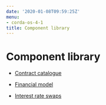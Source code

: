 ```yaml
---
date: '2020-01-08T09:59:25Z'
menu:
- corda-os-4-1
title: Component library
---
```



# Component library


* [Contract catalogue](contract-catalogue.md)

* [Financial model](financial-model.md)

* [Interest rate swaps](contract-irs.md)



